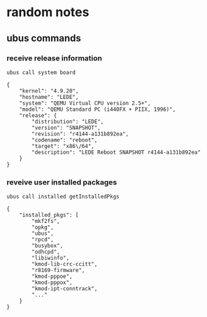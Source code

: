 # random notes

## ubus commands

### receive release information

	ubus call system board

```
{
	"kernel": "4.9.20",
	"hostname": "LEDE",
	"system": "QEMU Virtual CPU version 2.5+",
	"model": "QEMU Standard PC (i440FX + PIIX, 1996)",
	"release": {
		"distribution": "LEDE",
		"version": "SNAPSHOT",
		"revision": "r4144-a131b892ea",
		"codename": "reboot",
		"target": "x86\/64",
		"description": "LEDE Reboot SNAPSHOT r4144-a131b892ea"
	}
}
```

### reveive user installed packages
	
	ubus call installed getInstalledPkgs

```
{
	"installed_pkgs": [
		"mkf2fs",
		"opkg",
		"ubus",
		"rpcd",
		"busybox",
		"odhcpd",
		"libiwinfo",
		"kmod-lib-crc-ccitt",
		"r8169-firmware",
		"kmod-pppoe",
		"kmod-pppox",
		"kmod-ipt-conntrack",
		"..."
	}
}
```

